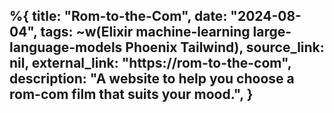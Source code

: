 %{
    title: "Rom-to-the-Com",
    date: "2024-08-04",
    tags: ~w(Elixir machine-learning large-language-models Phoenix Tailwind),
    source_link: nil,
    external_link: "https://rom-to-the-com",
    description: "A website to help you choose a rom-com film that suits your mood.",
}
---
